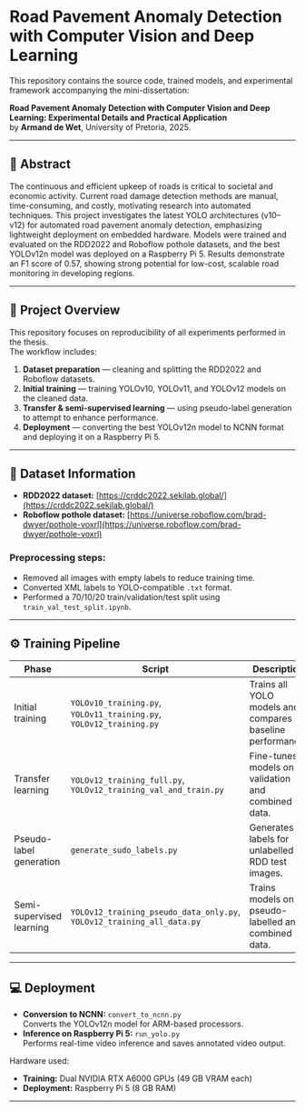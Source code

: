 # Road Pavement Anomaly Detection with Computer Vision and Deep Learning

This repository contains the source code, trained models, and experimental framework accompanying the mini-dissertation:

**Road Pavement Anomaly Detection with Computer Vision and Deep Learning: Experimental Details and Practical Application**  
by **Armand de Wet**, University of Pretoria, 2025.

---

## 📘 Abstract

The continuous and efficient upkeep of roads is critical to societal and economic activity. Current road damage detection methods are manual, time-consuming, and costly, motivating research into automated techniques. This project investigates the latest YOLO architectures (v10–v12) for automated road pavement anomaly detection, emphasizing lightweight deployment on embedded hardware. Models were trained and evaluated on the RDD2022 and Roboflow pothole datasets, and the best YOLOv12n model was deployed on a Raspberry Pi 5. Results demonstrate an F1 score of 0.57, showing strong potential for low-cost, scalable road monitoring in developing regions.

---

## 🧠 Project Overview

This repository focuses on reproducibility of all experiments performed in the thesis.  
The workflow includes:

1. **Dataset preparation** — cleaning and splitting the RDD2022 and Roboflow datasets.  
2. **Initial training** — training YOLOv10, YOLOv11, and YOLOv12 models on the cleaned data.  
3. **Transfer & semi-supervised learning** — using pseudo-label generation to attempt to enhance performance.  
4. **Deployment** — converting the best YOLOv12n model to NCNN format and deploying it on a Raspberry Pi 5.

---

## 📂 Dataset Information

- **RDD2022 dataset:** [https://crddc2022.sekilab.global/](https://crddc2022.sekilab.global/)  
- **Roboflow pothole dataset:** [https://universe.roboflow.com/brad-dwyer/pothole-voxrl](https://universe.roboflow.com/brad-dwyer/pothole-voxrl)

### Preprocessing steps:
- Removed all images with empty labels to reduce training time.  
- Converted XML labels to YOLO-compatible `.txt` format.  
- Performed a 70/10/20 train/validation/test split using `train_val_test_split.ipynb`.  

---

## ⚙️ Training Pipeline

| Phase | Script | Description |
|-------|---------|-------------|
| Initial training | `YOLOv10_training.py`, `YOLOv11_training.py`, `YOLOv12_training.py` | Trains all YOLO models and compares baseline performance. |
| Transfer learning | `YOLOv12_training_full.py`, `YOLOv12_training_val_and_train.py` | Fine-tunes models on validation and combined data. |
| Pseudo-label generation | `generate_sudo_labels.py` | Generates labels for unlabelled RDD test images. |
| Semi-supervised learning | `YOLOv12_training_pseudo_data_only.py`, `YOLOv12_training_all_data.py` | Trains models on pseudo-labelled and combined data. |

---

## 💻 Deployment

- **Conversion to NCNN:** `convert_to_ncnn.py`  
  Converts the YOLOv12n model for ARM-based processors.  
- **Inference on Raspberry Pi 5:** `run_yolo.py`  
  Performs real-time video inference and saves annotated video output.

Hardware used:
- **Training:** Dual NVIDIA RTX A6000 GPUs (49 GB VRAM each)  
- **Deployment:** Raspberry Pi 5 (8 GB RAM)  

---
